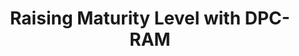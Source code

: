 ---
abstract: null
creators:
- Fabi Barticioti
date: null
document_url: null
grand_parent: iPRES
institutions: []
keywords: []
landing_page_url: https://osf.io/z2pyt/
language: eng
layout: publication
license: CC-BY 4.0 International
notes_url: null
parent: iPRES 2022
publication_type: lightning talk
size: null
slides_url: https://osf.io/download/p3z4y/
source_name: iPRES:osf:z2pyt
stream_url: https://youtu.be/yQ_jEapgpjk?t=767
title: Raising Maturity Level with DPC-RAM
year: 2022
---
